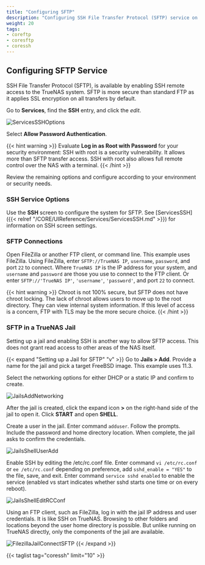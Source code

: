 ```yaml
---
title: "Configuring SFTP"
description: "Configuring SSH File Transfer Protocol (SFTP) service on your TrueNAS."
weight: 20
tags:
- coreftp
- coresftp
- coressh
---
```



## Configuring SFTP Service

SSH File Transfer Protocol (SFTP), is available by enabling SSH remote access to the TrueNAS system.
SFTP is more secure than standard FTP as it applies SSL encryption on all transfers by default.

Go to **Services**, find the **SSH** entry, and click the <i class="material-icons" aria-hidden="true" title="Configure">edit</i>.

![ServicesSSHOptions](/images/CORE/12.0/ServicesSSHOptions.png "SSH Options")

Select **Allow Password Authentication**.  

{{< hint warning >}} 
Evaluate **Log in as Root with Password** for your security environment: 
SSH with root is a security vulnerability. It allows more than SFTP transfer access. SSH with root also allows full remote control over the NAS with a terminal.
{{< /hint >}}

Review the remaining options and configure according to your environment or security needs.

### SSH Service Options

Use the **SSH** screen to configure the system for SFTP. 
See [ServicesSSH]({{< relref "/CORE/UIReference/Services/ServicesSSH.md" >}}) for information on SSH screen settings.

### SFTP Connections

Open FileZilla or another FTP client, or command line.
This example uses FileZilla.
Using FileZilla, enter `SFTP://TrueNAS IP`, `username`, `password`, and port `22` to connect. Where `TrueNAS IP` is the IP address for your system, and `username` and `password` are those you use to connect to the FTP client. Or enter `SFTP://'TrueNAS IP'`, `'username'`, `'password'`, and port `22` to connect.

{{< hint warning >}}
Chroot is not 100% secure, but SFTP does not have chroot locking. 
The lack of chroot allows users to move up to the root directory. They can view internal system information. If this level of access is a concern, FTP with TLS may be the more secure choice.
{{< /hint >}}

### SFTP in a TrueNAS Jail

Setting up a jail and enabling SSH is another way to allow SFTP access. This does not grant read access to other areas of the NAS itself.

{{< expand "Setting up a Jail for SFTP" "v" >}}
Go to **Jails > Add**.
Provide a name for the jail and pick a target FreeBSD image.
This example uses 11.3.

Select the networking options for either DHCP or a static IP and confirm to create.

![JailsAddNetworking](/images/CORE/12.0/JailsAddNetworking.png "Jail Networking Options")

After the jail is created, click the expand icon **>** on the right-hand side of the jail to open it.
Click **START** and open **SHELL**.

Create a user in the jail. 
Enter command `adduser`. Follow the prompts. Include the password and home directory location.
When complete, the jail asks to confirm the credentials.

![JailsShellUserAdd](/images/CORE/12.0/JailsShellUserAdd.png "Adding a new user to a jail")

Enable SSH by editing the <file>/etc/rc.conf</file> file.
Enter command `vi /etc/rc.conf` or `ee /etc/rc.conf` depending on preference, add `sshd_enable = "YES"` to the file, save, and exit.
Enter command `service sshd enabled` to enable the service (enabled vs start indicates whether sshd starts one time or on every reboot).

![JailsShellEditRCConf](/images/CORE/12.0/JailsShellEditRCConf.png "Enabling SSH in a jail")

Using an FTP client, such as FileZilla, log in with the jail IP address and user credentials. It is like SSH on TrueNAS. Browsing to other folders and locations beyond the user home directory is possible. But unlike running on TrueNAS directly, only the components of the jail are available.

![FilezillaJailConnectSFTP](/images/CORE/FilezillaJailConnectSFTP.png "Filezilla SFTP Connect to TrueNAS Jail")
{{< /expand >}}

{{< taglist tag="coressh" limit="10" >}}
